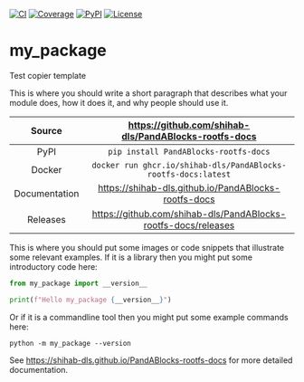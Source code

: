 [![CI](https://github.com/shihab-dls/PandABlocks-rootfs-docs/actions/workflows/ci.yml/badge.svg)](https://github.com/shihab-dls/PandABlocks-rootfs-docs/actions/workflows/ci.yml)
[![Coverage](https://codecov.io/gh/shihab-dls/PandABlocks-rootfs-docs/branch/main/graph/badge.svg)](https://codecov.io/gh/shihab-dls/PandABlocks-rootfs-docs)
[![PyPI](https://img.shields.io/pypi/v/PandABlocks-rootfs-docs.svg)](https://pypi.org/project/PandABlocks-rootfs-docs)
[![License](https://img.shields.io/badge/License-Apache%202.0-blue.svg)](https://opensource.org/licenses/Apache-2.0)

# my_package

Test copier template

This is where you should write a short paragraph that describes what your module does,
how it does it, and why people should use it.

Source          | <https://github.com/shihab-dls/PandABlocks-rootfs-docs>
:---:           | :---:
PyPI            | `pip install PandABlocks-rootfs-docs`
Docker          | `docker run ghcr.io/shihab-dls/PandABlocks-rootfs-docs:latest`
Documentation   | <https://shihab-dls.github.io/PandABlocks-rootfs-docs>
Releases        | <https://github.com/shihab-dls/PandABlocks-rootfs-docs/releases>

This is where you should put some images or code snippets that illustrate
some relevant examples. If it is a library then you might put some
introductory code here:

```python
from my_package import __version__

print(f"Hello my_package {__version__}")
```

Or if it is a commandline tool then you might put some example commands here:

```
python -m my_package --version
```

<!-- README only content. Anything below this line won't be included in index.md -->

See https://shihab-dls.github.io/PandABlocks-rootfs-docs for more detailed documentation.
